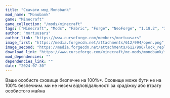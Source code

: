 ```yaml
---
title: "Скачати мод Monobank"
mod_name: "Monobank"
game: "Minecraft"
game_collection: "/mods/minecraft"
tags: ["Minecraft", "Mods", "Fabric", "Forge", "NeoForge", "1.18.2", "1.19.2", "1.19.3", "1.20.1", "1.21.1"]
author: "mortuusars"
author_link: "https://www.curseforge.com/members/mortuusars"
image_first: "https://media.forgecdn.net/attachments/612/994/open.png"
image_second: "https://media.forgecdn.net/attachments/612/996/lock_replacement.png"
download_link: "https://www.curseforge.com/minecraft/mc-mods/monobank/files/all?page=1&pageSize=20"
mod_dependencies: ""
dependencies_link: ""
date: "2024-07-30"
---
```


Ваше особисте сховище безпечне на 100%*. Сховище може бути не на 100% безпечним. ми не несем відповідальності за крадіжку або втрату особистого майна
